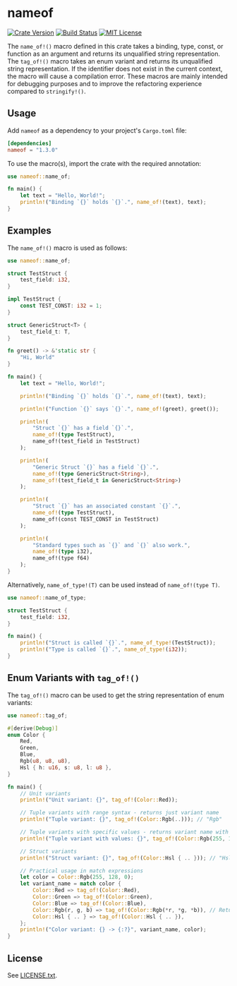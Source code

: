 # nameof

[![Crate Version](https://img.shields.io/crates/v/nameof.svg)](https://crates.io/crates/nameof)
[![Build Status](https://travis-ci.org/SilentByte/nameof.svg?branch=master)](https://travis-ci.org/SilentByte/nameof)
[![MIT License](https://img.shields.io/badge/license-MIT%20License-blue.svg)](https://opensource.org/licenses/MIT)

The `name_of!()` macro defined in this crate takes a binding, type, const, or
function as an argument and returns its unqualified string representation. The
`tag_of!()` macro takes an enum variant and returns its unqualified string
representation. If the identifier does not exist in the current context, the
macro will cause a compilation error. These macros are mainly intended for
debugging purposes and to improve the refactoring experience compared to
`stringify!()`.

## Usage

Add `nameof` as a dependency to your project's `Cargo.toml` file:

```toml
[dependencies]
nameof = "1.3.0"
```

To use the macro(s), import the crate with the required annotation:

```rust
use nameof::name_of;

fn main() {
    let text = "Hello, World!";
    println!("Binding `{}` holds `{}`.", name_of!(text), text);
}
```

## Examples

The `name_of!()` macro is used as follows:

```rust
use nameof::name_of;

struct TestStruct {
    test_field: i32,
}

impl TestStruct {
    const TEST_CONST: i32 = 1;
}

struct GenericStruct<T> {
    test_field_t: T,
}

fn greet() -> &'static str {
    "Hi, World"
}

fn main() {
    let text = "Hello, World!";

    println!("Binding `{}` holds `{}`.", name_of!(text), text);

    println!("Function `{}` says `{}`.", name_of!(greet), greet());

    println!(
        "Struct `{}` has a field `{}`.",
        name_of!(type TestStruct),
        name_of!(test_field in TestStruct)
    );

    println!(
        "Generic Struct `{}` has a field `{}`.",
        name_of!(type GenericStruct<String>),
        name_of!(test_field_t in GenericStruct<String>)
    );

    println!(
        "Struct `{}` has an associated constant `{}`.",
        name_of!(type TestStruct),
        name_of!(const TEST_CONST in TestStruct)
    );

    println!(
        "Standard types such as `{}` and `{}` also work.",
        name_of!(type i32),
        name_of!(type f64)
    );
}
```

Alternatively, `name_of_type!(T)` can be used instead of `name_of!(type T)`.

```rust
use nameof::name_of_type;

struct TestStruct {
    test_field: i32,
}

fn main() {
    println!("Struct is called `{}`.", name_of_type!(TestStruct));
    println!("Type is called `{}`.", name_of_type!(i32));
}
```

## Enum Variants with `tag_of!()`

The `tag_of!()` macro can be used to get the string representation of enum
variants:

```rust
use nameof::tag_of;

#[derive(Debug)]
enum Color {
    Red,
    Green,
    Blue,
    Rgb(u8, u8, u8),
    Hsl { h: u16, s: u8, l: u8 },
}

fn main() {
    // Unit variants
    println!("Unit variant: {}", tag_of!(Color::Red));

    // Tuple variants with range syntax - returns just variant name
    println!("Tuple variant: {}", tag_of!(Color::Rgb(..))); // "Rgb"

    // Tuple variants with specific values - returns variant name with values
    println!("Tuple variant with values: {}", tag_of!(Color::Rgb(255, 128, 0))); // "Rgb(255, 128, 0)"

    // Struct variants
    println!("Struct variant: {}", tag_of!(Color::Hsl { .. })); // "Hsl"

    // Practical usage in match expressions
    let color = Color::Rgb(255, 128, 0);
    let variant_name = match color {
        Color::Red => tag_of!(Color::Red),
        Color::Green => tag_of!(Color::Green),
        Color::Blue => tag_of!(Color::Blue),
        Color::Rgb(r, g, b) => tag_of!(Color::Rgb(*r, *g, *b)), // Returns "Rgb(255, 128, 0)"
        Color::Hsl { .. } => tag_of!(Color::Hsl { .. }),
    };
    println!("Color variant: {} -> {:?}", variant_name, color);
}
```

## License

See [LICENSE.txt](LICENSE.txt).
